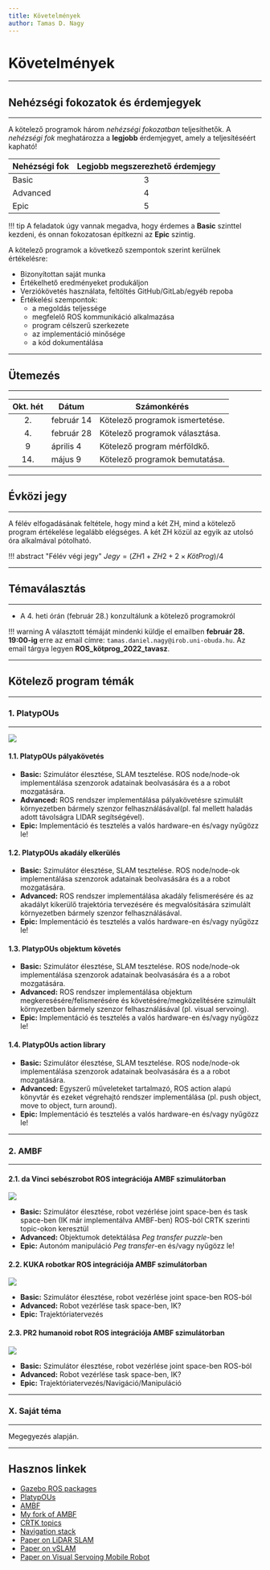 ```yaml
---
title: Követelmények
author: Tamas D. Nagy
---
```


# Követelmények

---


## Nehézségi fokozatok és érdemjegyek

---

A kötelező programok három *nehézségi fokozatban* teljesíthetők. A *nehézségi fok* meghatározza a **legjobb** érdemjegyet, amely a teljesítéséért kapható! 

| Nehézségi fok | Legjobb megszerezhető érdemjegy |
| -------- | :-------: |
| Basic    |     3 |
| Advanced |     4 |
| Epic     |     5 |

!!! tip
	A feladatok úgy vannak megadva, hogy érdemes a **Basic** szinttel kezdeni, és onnan fokozatosan építkezni az **Epic** szintig.

A kötelező programok a következő szempontok szerint kerülnek értékelésre: 

- Bizonyítottan saját munka
- Értékelhető eredményeket produkáljon
- Verziókövetés használata, feltöltés GitHub/GitLab/egyéb repoba
- Értékelési szempontok:
    - a megoldás teljessége
    - megfelelő ROS kommunikáció alkalmazása
    - program célszerű szerkezete
    - az implementáció minősége
    - a kód dokumentálása

---

## Ütemezés

---

| Okt. hét | Dátum      | Számonkérés |
|:--------:| ---------- | ----------- |
|2.| február 14  | Kötelező programok ismertetése. |
|4.| február 28 | Kötelező programok választása. |
|9| április 4  | Kötelező program mérföldkő.|
|14.| május 9 | Kötelező programok bemutatása. |

---

## Évközi jegy

---

A félév elfogadásának feltétele, hogy mind a két ZH, mind a kötelező program értékelése legalább elégséges. A két ZH közül az egyik az utolsó óra alkalmával pótolható.

!!! abstract "Félév végi jegy"
	$Jegy = (ZH1 + ZH2 + 2 \times KötProg) / 4$ 

---

## Témaválasztás

---

- A 4. heti órán (február 28.) konzultálunk a kötelező programokról

!!! warning
	A választott témáját mindenki küldje el emailben **február 28. 19:00-ig** erre az email címre: `tamas.daniel.nagy@irob.uni-obuda.hu`. Az email tárgya legyen **ROS_kötprog_2022_tavasz**.

---

## Kötelező program témák

---

### 1. PlatypOUs 

---


![](https://i.imgur.com/mCuxG54.png)

#### 1.1. PlatypOUs pályakövetés



- **Basic:** Szimulátor élesztése, SLAM tesztelése. ROS node/node-ok implementálása szenzorok adatainak beolvasására és a a robot mozgatására.
- **Advanced:** ROS rendszer implementálása pályakövetésre szimulált környezetben bármely szenzor felhasználásával(pl. fal mellett haladás adott távolságra LIDAR segítségével).
- **Epic:** Implementáció és tesztelés a valós hardware-en és/vagy nyűgözz le!

#### 1.2. PlatypOUs akadály elkerülés

- **Basic:** Szimulátor élesztése, SLAM tesztelése. ROS node/node-ok implementálása szenzorok adatainak beolvasására és a a robot mozgatására.
- **Advanced:** ROS rendszer implementálása akadály felismerésére és az akadályt kikerülő trajektória tervezésére és megvalósítására szimulált környezetben bármely szenzor felhasználásával.
- **Epic:** Implementáció és tesztelés a valós hardware-en és/vagy nyűgözz le!

#### 1.3. PlatypOUs objektum követés

- **Basic:** Szimulátor élesztése, SLAM tesztelése. ROS node/node-ok implementálása szenzorok adatainak beolvasására és a a robot mozgatására.
- **Advanced:** ROS rendszer implementálása objektum megkeresésére/felismerésére és követésére/megközelítésére szimulált környezetben bármely szenzor felhasználásával (pl. visual servoing).
- **Epic:** Implementáció és tesztelés a valós hardware-en és/vagy nyűgözz le!

#### 1.4. PlatypOUs action library

- **Basic:** Szimulátor élesztése, SLAM tesztelése. ROS node/node-ok implementálása szenzorok adatainak beolvasására és a a robot mozgatására.
- **Advanced:** Egyszerű műveleteket tartalmazó, ROS action alapú könyvtár és ezeket végrehajtó rendszer implementálása (pl. push object, move to object, turn around).
- **Epic:** Implementáció és tesztelés a valós hardware-en és/vagy nyűgözz le!


---

### 2. AMBF

---


#### 2.1. da Vinci sebészrobot ROS integrációja AMBF szimulátorban

![](https://i.imgur.com/tmhAkwg.png)

- **Basic:** Szimulátor élesztése, robot vezérlése joint space-ben és task space-ben (IK már implementálva AMBF-ben) ROS-ból CRTK szerinti topic-okon keresztül
- **Advanced:** Objektumok detektálása *Peg transfer puzzle*-ben
- **Epic:** Autonóm manipuláció *Peg transfer*-en és/vagy nyűgözz le!

#### 2.2. KUKA robotkar ROS integrációja AMBF szimulátorban

![](https://i.imgur.com/4FyvHM5.png)

- **Basic:** Szimulátor élesztése, robot vezérlése joint space-ben ROS-ból
- **Advanced:** Robot vezérlése task space-ben, IK?
- **Epic:** Trajektóriatervezés

#### 2.3. PR2 humanoid robot ROS integrációja AMBF szimulátorban

![](https://i.imgur.com/tGCClwQ.png)

- **Basic:** Szimulátor élesztése, robot vezérlése joint space-ben ROS-ból
- **Advanced:** Robot vezérlése task space-ben, IK?
- **Epic:** Trajektóriatervezés/Navigáció/Manipuláció

---

### X. Saját téma

---

Megegyezés alapján.

---

## Hasznos linkek

- [Gazebo ROS packages](http://wiki.ros.org/gazebo_ros_pkgs)
- [PlatypOUs](https://github.com/ABC-iRobotics/PlatypOUs-Mobile-Robot-Platform)
- [AMBF](https://github.com/WPI-AIM/ambf)
- [My fork of AMBF](https://github.com/TamasDNagy/ambf)
- [CRTK topics](https://github.com/jhu-cisst/cisst/blob/devel/utils/crtk-port/crtk-ros-commands.dict)
- [Navigation stack](http://wiki.ros.org/navigation)
- [Paper on LiDAR SLAM](https://www.hindawi.com/journals/jat/2020/8867937/)
- [Paper on vSLAM](https://ipsjcva.springeropen.com/articles/10.1186/s41074-017-0027-2)
- [Paper on Visual Servoing Mobile Robot](https://www.researchgate.net/publication/252057005_An_image_based_visual_servoing_scheme_for_wheeled_mobile_robots)









